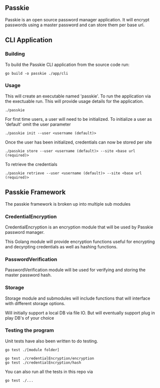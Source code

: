 ## Passkie 

Passkie is an open source password manager application.  It will encrypt passwords using a master password and can store them per base url.

## CLI Application

### Building

To build the Passkie CLI application from the source code run:

```
go build -o passkie ./app/cli
```

### Usage

This will create an executable named 'passkie'.  To run the application via the exectuable run.  This will provide usage details for the application.

```
./passkie
```

For first time users, a user will need to be initialized.  To initialize a user as 'default' omit the user parameter
```
./passkie init --user <username (default)>
```

Once the user has been initialized, credentials can now be stored per site
```
./passkie store --user <username (default)> --site <base url (required)>
```

To retrieve the credentials
```
./passkie retrieve --user <username (default)> --site <base url (required)>
```

## Passkie Framework

The passkie framework is broken up into multiple sub modules

### CredentialEncryption

CredentialEncryption is an encryption module that will be used by Passkie password manager.

This Golang module will provide encryption functions useful for encrypting and decyrpting credentials as well as hashing functions.

### PasswordVerification

PasswordVerification module will be used for verifying and storing the master password hash.

### Storage

Storage module and submodules will include functions that will interface with different storage options.  

Will initially support a local DB via file IO.  But will eventually support plug in play DB's of your choice

### Testing the program

Unit tests have also been written to do testing.

```
go test ./[module folder]

go test ./credentialEncryption/encryption
go test ./credentialEncryption/hash
```

You can also run all the tests in this repo via
```
go test ./...
```
